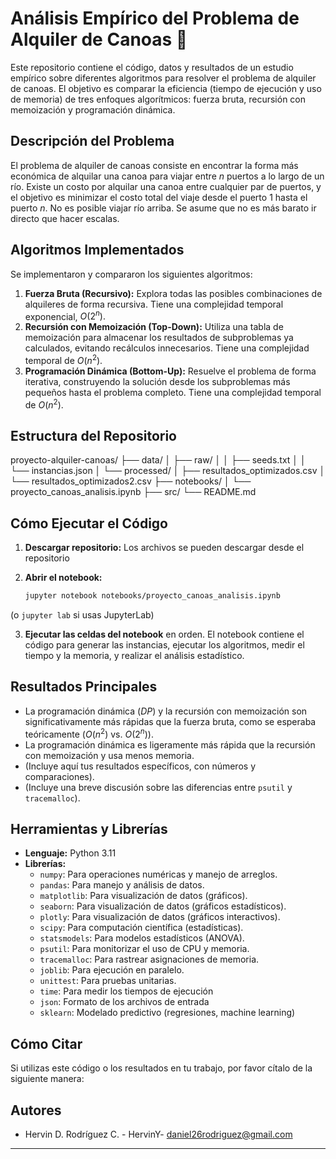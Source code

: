 # Análisis Empírico del Problema de Alquiler de Canoas 🛶

Este repositorio contiene el código, datos y resultados de un estudio empírico sobre diferentes algoritmos para resolver el problema de alquiler de canoas. El objetivo es comparar la eficiencia (tiempo de ejecución y uso de memoria) de tres enfoques algorítmicos: fuerza bruta, recursión con memoización y programación dinámica.

## Descripción del Problema

El problema de alquiler de canoas consiste en encontrar la forma más económica de alquilar una canoa para viajar entre *n* puertos a lo largo de un río.  Existe un costo por alquilar una canoa entre cualquier par de puertos, y el objetivo es minimizar el costo total del viaje desde el puerto 1 hasta el puerto *$n$*. No es posible viajar río arriba. Se asume que no es más barato ir directo que hacer escalas.

## Algoritmos Implementados

Se implementaron y compararon los siguientes algoritmos:

1.  **Fuerza Bruta (Recursivo):** Explora todas las posibles combinaciones de alquileres de forma recursiva.  Tiene una complejidad temporal exponencial, $O(2^n).$
2.  **Recursión con Memoización (Top-Down):**  Utiliza una tabla de memoización para almacenar los resultados de subproblemas ya calculados, evitando recálculos innecesarios.  Tiene una complejidad temporal de $O(n^2).$
3.  **Programación Dinámica (Bottom-Up):**  Resuelve el problema de forma iterativa, construyendo la solución desde los subproblemas más pequeños hasta el problema completo.  Tiene una complejidad temporal de $O(n^2)$.

## Estructura del Repositorio

proyecto-alquiler-canoas/
├── data/
│ ├── raw/
│ │ ├── seeds.txt
│ │ └── instancias.json
│ └── processed/
│ ├── resultados_optimizados.csv
│ └── resultados_optimizados2.csv
├── notebooks/
│ └── proyecto_canoas_analisis.ipynb
├── src/
└── README.md


## Cómo Ejecutar el Código

1.  **Descargar repositorio:**
Los archivos se pueden descargar desde el repositorio
   
2.  **Abrir el notebook:**
    ```bash
    jupyter notebook notebooks/proyecto_canoas_analisis.ipynb
    ```
   (o `jupyter lab` si usas JupyterLab)

3.  **Ejecutar las celdas del notebook** en orden. El notebook contiene el código para generar las instancias, ejecutar los algoritmos, medir el tiempo y la memoria, y realizar el análisis estadístico.

## Resultados Principales


*   La programación dinámica ($DP$) y la recursión con memoización son significativamente más rápidas que la fuerza bruta, como se esperaba teóricamente ($O(n^2)$ vs. $O(2^n)$).
*   La programación dinámica es ligeramente más rápida que la recursión con memoización y usa menos memoria.
*   (Incluye aquí tus resultados específicos, con números y comparaciones).
*   (Incluye una breve discusión sobre las diferencias entre `psutil` y `tracemalloc`).

## Herramientas y Librerías

*   **Lenguaje:** Python 3.11
*   **Librerías:**
    *   `numpy`: Para operaciones numéricas y manejo de arreglos.
    *   `pandas`: Para manejo y análisis de datos.
    *   `matplotlib`: Para visualización de datos (gráficos).
    *   `seaborn`: Para visualización de datos (gráficos estadísticos).
    *   `plotly`: Para visualización de datos (gráficos interactivos).
    *   `scipy`: Para computación científica (estadísticas).
    *   `statsmodels`: Para modelos estadísticos (ANOVA).
    *   `psutil`: Para monitorizar el uso de CPU y memoria.
    *   `tracemalloc`: Para rastrear asignaciones de memoria.
    *   `joblib`: Para ejecución en paralelo.
    *   `unittest`: Para pruebas unitarias.
    *   `time`: Para medir los tiempos de ejecución
    *   `json`: Formato de los archivos de entrada
    * `sklearn`: Modelado predictivo (regresiones, machine learning)

## Cómo Citar


Si utilizas este código o los resultados en tu trabajo, por favor cítalo de la siguiente manera:


## Autores

*   Hervin D. Rodríguez C. - HervinY- daniel26rodriguez@gmail.com

---
